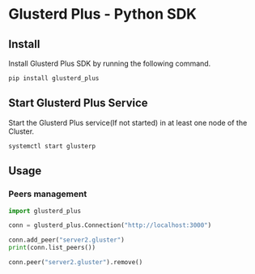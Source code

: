 # Glusterd Plus - Python SDK

## Install

Install Glusterd Plus SDK by running the following command.

```
pip install glusterd_plus
```

## Start Glusterd Plus Service

Start the Glusterd Plus service(If not started) in at least one node of the Cluster.

```
systemctl start glusterp
```

## Usage

### Peers management

```python
import glusterd_plus

conn = glusterd_plus.Connection("http://localhost:3000")

conn.add_peer("server2.gluster")
print(conn.list_peers())

conn.peer("server2.gluster").remove()
```
